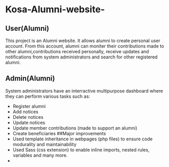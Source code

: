 # Kosa-Alumni-website-
## User(Alumni)
This project is an Alumni website. It allows alumni to create personal user account. From this account, 
alumni can moniter their contributions made to other alumni,contributions received personally, receive updates and notifications from system administrators and search 
for other registered alumni.
## Admin(Alumni)
System administrators have an interractive multipurpose dashboard where they can perform various tasks such as:
* Register alumni
* Add notices
* Delete notices
* Update notices
* Update member contributions (made to support an alumni)
* Create beneficiaries
##Major improvements 
* Used template inheritance in webpages (php files) to ensure code modurality and maintainability
* Used Sass (css extension) to enable inline imports, nested rules, variables and many more.
* 

